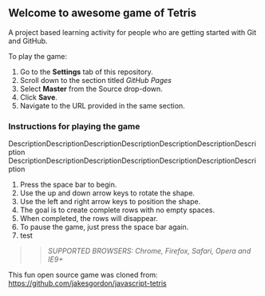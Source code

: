 ## Welcome to awesome game of Tetris

A project based learning activity for people who are getting started with Git and GitHub.

To play the game:
1. Go to the **Settings** tab of this repository.
1. Scroll down to the section titled _GitHub Pages_
1. Select **Master** from the Source drop-down.
1. Click **Save**.
1. Navigate to the URL provided in the same section.


### Instructions for playing the game

DescriptionDescriptionDescriptionDescriptionDescriptionDescriptionDescription
DescriptionDescriptionDescriptionDescriptionDescriptionDescriptionDescription

1. Press the space bar to begin.
2. Use the up and down arrow keys to rotate the shape.
3. Use the left and right arrow keys to position the shape.
4. The goal is to create complete rows with no empty spaces.
5. When completed, the rows will disappear.
6. To pause the game, just press the space bar again.
7. test

>> _*SUPPORTED BROWSERS*: Chrome, Firefox, Safari, Opera and IE9+_

This fun open source game was cloned from: https://github.com/jakesgordon/javascript-tetris
